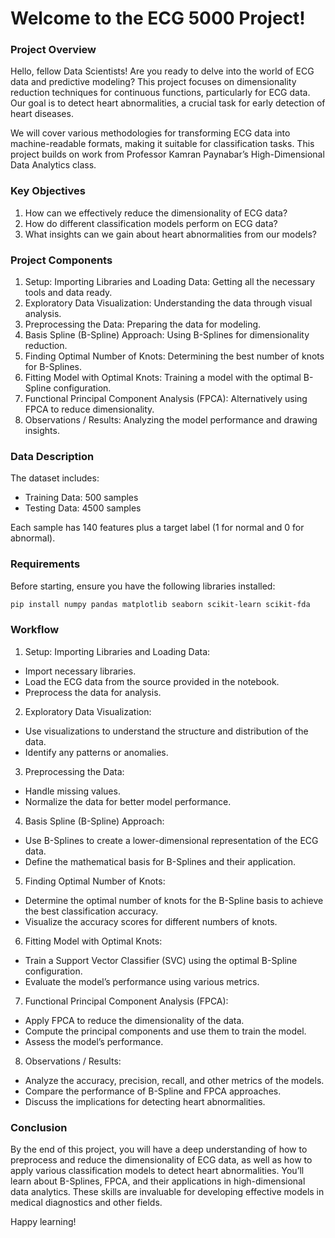 # Welcome to the ECG 5000 Project!

### Project Overview

Hello, fellow Data Scientists! Are you ready to delve into the world of ECG data and predictive modeling? This project focuses on dimensionality reduction techniques for continuous functions, particularly for ECG data. Our goal is to detect heart abnormalities, a crucial task for early detection of heart diseases.

We will cover various methodologies for transforming ECG data into machine-readable formats, making it suitable for classification tasks. This project builds on work from Professor Kamran Paynabar’s High-Dimensional Data Analytics class.

### Key Objectives

1. How can we effectively reduce the dimensionality of ECG data?
2. How do different classification models perform on ECG data?
3. What insights can we gain about heart abnormalities from our models?

### Project Components

1. Setup: Importing Libraries and Loading Data: Getting all the necessary tools and data ready.
2. Exploratory Data Visualization: Understanding the data through visual analysis.
3. Preprocessing the Data: Preparing the data for modeling.
4. Basis Spline (B-Spline) Approach: Using B-Splines for dimensionality reduction.
5. Finding Optimal Number of Knots: Determining the best number of knots for B-Splines.
6. Fitting Model with Optimal Knots: Training a model with the optimal B-Spline configuration.
7. Functional Principal Component Analysis (FPCA): Alternatively using FPCA to reduce dimensionality.
8. Observations / Results: Analyzing the model performance and drawing insights.

### Data Description

The dataset includes:

- Training Data: 500 samples
- Testing Data: 4500 samples

Each sample has 140 features plus a target label (1 for normal and 0 for abnormal).

### Requirements

Before starting, ensure you have the following libraries installed:
```bash
pip install numpy pandas matplotlib seaborn scikit-learn scikit-fda
```

### Workflow

1. Setup: Importing Libraries and Loading Data:
  - Import necessary libraries.
  - Load the ECG data from the source provided in the notebook.
  - Preprocess the data for analysis.
2. Exploratory Data Visualization:
  - Use visualizations to understand the structure and distribution of the data.
  - Identify any patterns or anomalies.
3. Preprocessing the Data:
  - Handle missing values.
  - Normalize the data for better model performance.
4. Basis Spline (B-Spline) Approach:
  - Use B-Splines to create a lower-dimensional representation of the ECG data.
  - Define the mathematical basis for B-Splines and their application.
5. Finding Optimal Number of Knots:
  - Determine the optimal number of knots for the B-Spline basis to achieve the best classification accuracy.
  - Visualize the accuracy scores for different numbers of knots.
6. Fitting Model with Optimal Knots:
  - Train a Support Vector Classifier (SVC) using the optimal B-Spline configuration.
  - Evaluate the model’s performance using various metrics.
7. Functional Principal Component Analysis (FPCA):
  - Apply FPCA to reduce the dimensionality of the data.
  - Compute the principal components and use them to train the model.
  - Assess the model’s performance.
8. Observations / Results:
  - Analyze the accuracy, precision, recall, and other metrics of the models.
  - Compare the performance of B-Spline and FPCA approaches.
  - Discuss the implications for detecting heart abnormalities.

### Conclusion

By the end of this project, you will have a deep understanding of how to preprocess and reduce the dimensionality of ECG data, as well as how to apply various classification models to detect heart abnormalities. You’ll learn about B-Splines, FPCA, and their applications in high-dimensional data analytics. These skills are invaluable for developing effective models in medical diagnostics and other fields.

Happy learning!

